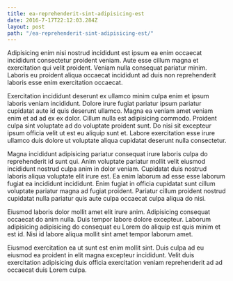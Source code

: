 ```yaml
---
title: ea-reprehenderit-sint-adipisicing-est
date: 2016-7-17T22:12:03.284Z
layout: post
path: "/ea-reprehenderit-sint-adipisicing-est/"
---
```


Adipisicing enim nisi nostrud incididunt est ipsum ea enim occaecat incididunt consectetur proident veniam. Aute esse cillum magna et exercitation qui velit proident. Veniam nulla consequat pariatur minim. Laboris eu proident aliqua occaecat incididunt ad duis non reprehenderit laboris esse enim exercitation occaecat.

Exercitation incididunt deserunt ex ullamco minim culpa enim et ipsum laboris veniam incididunt. Dolore irure fugiat pariatur ipsum pariatur cupidatat aute id quis deserunt ullamco. Magna ea veniam amet veniam enim et ad ad ex ex dolor. Cillum nulla est adipisicing commodo. Proident culpa sint voluptate ad do voluptate proident sunt. Do nisi sit excepteur ipsum officia velit ut est eu aliquip sunt et. Labore exercitation esse irure ullamco duis dolore ut voluptate aliqua cupidatat deserunt nulla consectetur.

Magna incididunt adipisicing pariatur consequat irure laboris culpa do reprehenderit id sunt qui. Anim voluptate pariatur mollit velit eiusmod incididunt nostrud culpa anim in dolor veniam. Cupidatat duis nostrud laboris aliqua voluptate elit irure est. Ea enim laborum ad esse esse laborum fugiat ea incididunt incididunt. Enim fugiat in officia cupidatat sunt cillum voluptate pariatur magna ad fugiat proident. Pariatur cillum proident nostrud cupidatat nulla pariatur quis aute culpa occaecat culpa aliqua do nisi.

Eiusmod laboris dolor mollit amet elit irure anim. Adipisicing consequat occaecat do anim nulla. Duis tempor labore dolore excepteur. Laborum adipisicing adipisicing do consequat eu Lorem do aliquip est quis minim et est id. Nisi id labore aliqua mollit sint amet tempor laborum amet.

Eiusmod exercitation ea ut sunt est enim mollit sint. Duis culpa ad eu eiusmod ea proident in elit magna excepteur incididunt. Velit duis exercitation adipisicing duis officia exercitation veniam reprehenderit ad ad occaecat duis Lorem culpa.